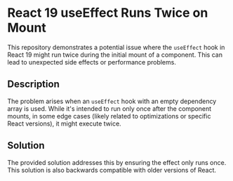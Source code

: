 # React 19 useEffect Runs Twice on Mount

This repository demonstrates a potential issue where the `useEffect` hook in React 19 might run twice during the initial mount of a component. This can lead to unexpected side effects or performance problems.

## Description

The problem arises when an `useEffect` hook with an empty dependency array is used.  While it's intended to run only once after the component mounts, in some edge cases (likely related to optimizations or specific React versions), it might execute twice.

## Solution

The provided solution addresses this by ensuring the effect only runs once. This solution is also backwards compatible with older versions of React.

